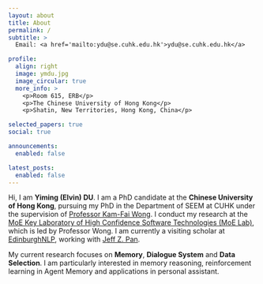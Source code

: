 ```yaml
---
layout: about
title: About
permalink: /
subtitle: >
  Email: <a href='mailto:ydu@se.cuhk.edu.hk'>ydu@se.cuhk.edu.hk</a>

profile:
  align: right
  image: ymdu.jpg
  image_circular: true
  more_info: >
    <p>Room 615, ERB</p>
    <p>The Chinese University of Hong Kong</p>
    <p>Shatin, New Territories, Hong Kong, China</p>

selected_papers: true
social: true

announcements:
  enabled: false

latest_posts:
  enabled: false
---
```


Hi, I am **Yiming (Elvin) DU**. I am a PhD candidate at the **Chinese University of Hong Kong**, pursuing my PhD in the Department of SEEM at CUHK under the supervision of <a href='https://www.se.cuhk.edu.hk/people/academic-staff/prof-wong-kam-fai/'>Professor Kam-Fai Wong</a>. I conduct my research at the <a href='https://www1.se.cuhk.edu.hk/~moelab/'>MoE Key Laboratory of High Confidence Software Technologies (MoE Lab)</a>, which is led by Professor Wong. I am currently a visiting scholar at <a href='https://edinburghnlp.inf.ed.ac.uk/'>EdinburghNLP</a>, working with <a href='https://knowledge-representation.org/j.z.pan/'>Jeff Z. Pan</a>.

My current research focuses on **Memory**, **Dialogue System** and **Data Selection**. I am particularly interested in memory reasoning, reinforcement learning in Agent Memory and applications in personal assistant.
